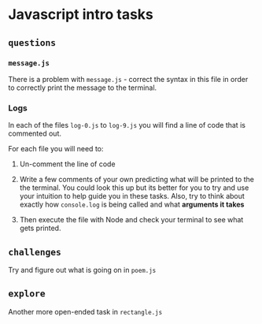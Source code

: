 # Javascript intro tasks

## `questions`

### `message.js`

There is a problem with `message.js` - correct the syntax in this file in order to correctly print the message to the terminal.

### Logs

In each of the files `log-0.js` to `log-9.js` you will find a line of code that is commented out.

For each file you will need to:

1. Un-comment the line of code

2. Write a few comments of your own predicting what will be printed to the the terminal.
   You could look this up but its better for you to try and use your intuition to help guide you in these tasks.
   Also, try to think about exactly how `console.log` is being called and what **arguments it takes**
3. Then execute the file with Node and check your terminal to see what gets printed.

## `challenges`

Try and figure out what is going on in `poem.js`

## `explore`

Another more open-ended task in `rectangle.js`
